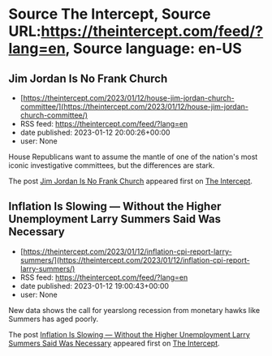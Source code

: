 # Source The Intercept, Source URL:https://theintercept.com/feed/?lang=en, Source language: en-US

## Jim Jordan Is No Frank Church
 - [https://theintercept.com/2023/01/12/house-jim-jordan-church-committee/](https://theintercept.com/2023/01/12/house-jim-jordan-church-committee/)
 - RSS feed: https://theintercept.com/feed/?lang=en
 - date published: 2023-01-12 20:00:26+00:00
 - user: None

<p>House Republicans want to assume the mantle of one of the nation's most iconic investigative committees, but the differences are stark.</p>
<p>The post <a href="https://theintercept.com/2023/01/12/house-jim-jordan-church-committee/" rel="nofollow">Jim Jordan Is No Frank Church</a> appeared first on <a href="https://theintercept.com" rel="nofollow">The Intercept</a>.</p>

## Inflation Is Slowing — Without the Higher Unemployment Larry Summers Said Was Necessary
 - [https://theintercept.com/2023/01/12/inflation-cpi-report-larry-summers/](https://theintercept.com/2023/01/12/inflation-cpi-report-larry-summers/)
 - RSS feed: https://theintercept.com/feed/?lang=en
 - date published: 2023-01-12 19:00:43+00:00
 - user: None

<p>New data shows the call for yearslong recession from monetary hawks like Summers has aged poorly.</p>
<p>The post <a href="https://theintercept.com/2023/01/12/inflation-cpi-report-larry-summers/" rel="nofollow">Inflation Is Slowing — Without the Higher Unemployment Larry Summers Said Was Necessary</a> appeared first on <a href="https://theintercept.com" rel="nofollow">The Intercept</a>.</p>
